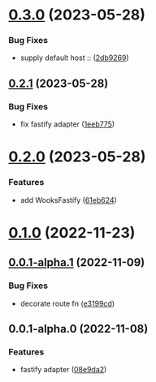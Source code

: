 # [0.3.0](https://github.com/wooksjs/fastify-adapter/compare/v0.2.1...v0.3.0) (2023-05-28)


### Bug Fixes

* supply default host :: ([2db9269](https://github.com/wooksjs/fastify-adapter/commit/2db9269c5768378dd98aa4998526a43249c31332))



## [0.2.1](https://github.com/wooksjs/fastify-adapter/compare/v0.2.0...v0.2.1) (2023-05-28)


### Bug Fixes

* fix fastify adapter ([1eeb775](https://github.com/wooksjs/fastify-adapter/commit/1eeb775c2322da7e2aaa776414b8fd97d80632c0))



# [0.2.0](https://github.com/wooksjs/fastify-adapter/compare/v0.1.0...v0.2.0) (2023-05-28)


### Features

* add WooksFastify ([61eb624](https://github.com/wooksjs/fastify-adapter/commit/61eb624738842ba433c751db69d968a6da4ece60))



# [0.1.0](https://github.com/wooksjs/fastify-adapter/compare/v0.0.1-alpha.1...v0.1.0) (2022-11-23)



## [0.0.1-alpha.1](https://github.com/wooksjs/fastify-adapter/compare/v0.0.1-alpha.0...v0.0.1-alpha.1) (2022-11-09)


### Bug Fixes

* decorate route fn ([e3199cd](https://github.com/wooksjs/fastify-adapter/commit/e3199cdcbb2c9460369fb988983c673b3c36a935))



## 0.0.1-alpha.0 (2022-11-08)


### Features

* fastify adapter ([08e9da2](https://github.com/wooksjs/fastify-adapter/commit/08e9da232626febe822f92cfd26222d3abbe4d4c))



